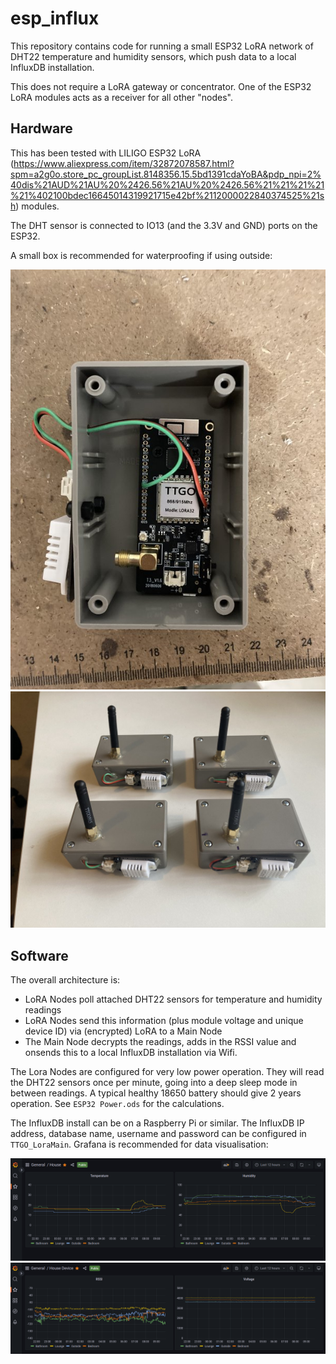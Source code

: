 esp_influx
==========

This repository contains code for running a small ESP32 LoRA network of DHT22 temperature and humidity sensors, which push data to a local InfluxDB installation.

This does not require a LoRA gateway or concentrator. One of the ESP32 LoRA modules acts as a receiver for all other "nodes".

Hardware
--------

This has been tested with LILIGO ESP32 LoRA (https://www.aliexpress.com/item/32872078587.html?spm=a2g0o.store_pc_groupList.8148356.15.5bd1391cdaYoBA&pdp_npi=2%40dis%21AUD%21AU%20%2426.56%21AU%20%2426.56%21%21%21%21%21%402100bdec16645014319921715e42bf%2112000022840374525%21sh) modules.

The DHT sensor is connected to IO13 (and the 3.3V and GND) ports on the ESP32.

A small box is recommended for waterproofing if using outside:

![Alt text](images/node_inside.jpg?raw=true "Inside a node box")
![Alt text](images/nodes.jpg?raw=true "All the node boxes")

Software
--------

The overall architecture is:
- LoRA Nodes poll attached DHT22 sensors for temperature and humidity readings
- LoRA Nodes send this information (plus module voltage and unique device ID) via (encrypted) LoRA to a Main Node
- The Main Node decrypts the readings, adds in the RSSI value and onsends this to a local InfluxDB installation via Wifi.

The Lora Nodes are configured for very low power operation. They will read the DHT22 sensors once per minute, going into a deep sleep mode in between readings. A typical healthy 18650 battery should give 2 years operation. See ``ESP32 Power.ods`` for the calculations.

The InfluxDB install can be on a Raspberry Pi or similar. The InfluxDB IP address, database name, username and password can be configured in ``TTGO_LoraMain``. Grafana is recommended for data visualisation:

![Alt text](images/grafana1.png?raw=true "Grafana View 1")
![Alt text](images/grafana2.png?raw=true "Grafana View 2")
